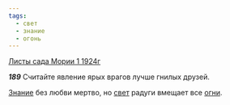 ```yaml
---
tags:
  - свет
  - знание
  - огонь
---
```


[Листы сада Мории 1 1924г](https://127.0.0.1:4002/agni/1924)

___189___
Считайте явление ярых врагов лучше гнилых друзей.   

[Знание](../../../tags/#знание) без любви мертво, но [свет](../../../tags/#свет) радуги вмещает все [огни](../../../tags/#огонь).   

